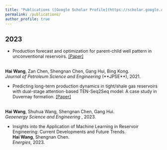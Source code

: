```yaml
---
title: "Publications ([Google Scholar Profile](https://scholar.google.com/citations?hl=en&user=XdCkBkcAAAAJ&view_op=list_works&gmla=AP6z3OZix_AZJT-nx9Q1k-HhdX3QXHxJceCD3-BYwOAaAjHbIw0EAUCiWLcKx9S0yFY7pxwbuDuqu099LnAhKAY_5K2GDiExZ5Co2w))"
permalink: /publications/
author_profile: true
---
```

## 2023

* Production forecast and optimization for parent-child well pattern in unconventional reservoirs. 
[[Paper]](https://doi.org/10.1016/j.petrol.2021.108899)
<br>
<b>Hai Wang</b>, Zan Chen, Shengnan Chen, Gang Hui, Bing Kong. <br>
<i>Journal of Petroleum Science and Engineering</i> (**JPSE**), 2021. 

* Predicting long-term production dynamics in tight/shale gas reservoirs with dual-stage attention-based TEN-Seq2Seq model: A case study in Duvernay formation.
[[Paper]](https://doi.org/10.1016/j.geoen.2023.211495)
<br>
<b>Hai Wang</b>, Shuhua Wang, Shengnan Chen, Gang Hui. <br>
<i>Geoenergy Science and Engineering </i>, 2023.


* Insights into the Application of Machine Learning in Reservoir Engineering: Current Developments and Future Trends. <br>
<b>Hai Wang</b>, Shengnan Chen. <br>
<i>Energies</i>, 2023.
